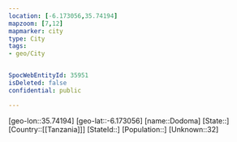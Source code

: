 ```yaml
---
location: [-6.173056,35.74194]
mapzoom: [7,12] 
mapmarker: city 
type: City
tags:
- geo/City


SpocWebEntityId: 35951
isDeleted: false
confidential: public

---
```

[geo-lon::35.74194]
[geo-lat::-6.173056]
[name::Dodoma]
[State::]
[Country::[[Tanzania]]]
[StateId::]
[Population::]
[Unknown::32]


